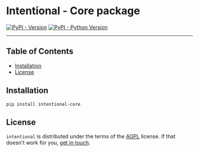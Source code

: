 # Intentional - Core package

[![PyPI - Version](https://img.shields.io/pypi/v/intentional-core.svg)](https://pypi.org/project/intentional-core)
[![PyPI - Python Version](https://img.shields.io/pypi/pyversions/intentional-core.svg)](https://pypi.org/project/intentional-core)

-----

## Table of Contents

- [Installation](#installation)
- [License](#license)

## Installation

```console
pip install intentional-core
```

## License

`intentional` is distributed under the terms of the [AGPL](LICENSE.txt) license. If that doesn't work for you, [get in touch](mailto:github@zansara.dev).
